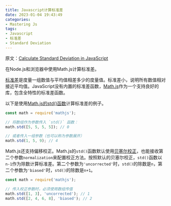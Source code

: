 ```yaml
---
title: Javascript计算标准差
date: 2023-01-04 19:43:49
categories:
- Mastering Js
tags:
- Javascript
- 标准差
- Standard Deviation
---
```


原文：[Calculate Standard Deviation in JavaScript](https://masteringjs.io/tutorials/fundamentals/stddev)

在Node.js和浏览器中使用Math.js计算标准差。

<!-- more -->

[标准差](https://en.wikipedia.org/wiki/Standard_deviation)是度量一组数值与平均值相差多少的度量值。标准差小，说明所有数值相对接近平均值。JavaScript没有内置的标准差函数，[Math.js](https://www.npmjs.com/package/mathjs)作为一个支持良好的库，包含全特性的标准差函数。

以下是使用[Math.js的std()函数](https://mathjs.org/docs/reference/functions/std.html)计算标准差的例子。

```javascript
const math = require('mathjs');

// 将数组作为参数传入 `std()` 函数：
math.std([5, 5, 5, 5]); // 0

// 或者传入一组参数（也可以称为参数展开）
math.std(1, 5, 9); // 4
```

Math.js还支持偏移校正。Math.js的`std()`函数默认使用[贝塞尔校正](https://en.wikipedia.org/wiki/Bessel%27s_correction)，也能接收第二个参数`normalization`来配置校正方法。按照默认的贝塞尔校正，`std()`函数以`n-1`作为除数计算标准差。第二个参数为`'uncorrected'`时，`std()`的除数是`n`，第二个参数为`'biased'`时，`std()`的除数是`n+1`。

```javascript
const math = require('mathjs');

// 传入校正参数时，必须使用数组传值
math.std([1, 3], 'uncorrected'); // 1
math.std([2, 4, 6, 8], 'biased'); // 2
```